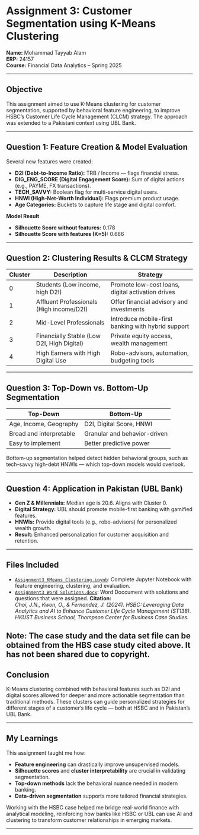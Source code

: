 # Assignment 3: Customer Segmentation using K-Means Clustering

**Name:** Mohammad Tayyab Alam  
**ERP:** 24157  
**Course:** Financial Data Analytics – Spring 2025  

---

##  Objective

This assignment aimed to use K-Means clustering for customer segmentation, supported by behavioral feature engineering, to improve HSBC’s Customer Life Cycle Management (CLCM) strategy. The approach was extended to a Pakistani context using UBL Bank.

---

##  Question 1: Feature Creation & Model Evaluation

Several new features were created:

- **D2I (Debt-to-Income Ratio):** TRB / Income — flags financial stress.
- **DIG_ENG_SCORE (Digital Engagement Score):** Sum of digital actions (e.g., PAYME, FX transactions).
- **TECH_SAVVY:** Boolean flag for multi-service digital users.
- **HNWI (High-Net-Worth Individual):** Flags premium product usage.
- **Age Categories:** Buckets to capture life stage and digital comfort.

 **Model Result**  
- **Silhouette Score without features:** 0.178  
- **Silhouette Score with features (K=5):** 0.686  

---

##  Question 2: Clustering Results & CLCM Strategy

| Cluster | Description                                | Strategy                                                                 |
|---------|--------------------------------------------|--------------------------------------------------------------------------|
| 0       | Students (Low income, high D2I)            | Promote low-cost loans, digital activation drives                        |
| 1       | Affluent Professionals (High income/D2I)   | Offer financial advisory and investments                                 |
| 2       | Mid-Level Professionals                    | Introduce mobile-first banking with hybrid support                       |
| 3       | Financially Stable (Low D2I, High Digital) | Private equity access, wealth management                                 |
| 4       | High Earners with High Digital Use         | Robo-advisors, automation, budgeting tools                               |

---

##  Question 3: Top-Down vs. Bottom-Up Segmentation

| Top-Down                  | Bottom-Up                      |
|---------------------------|--------------------------------|
| Age, Income, Geography    | D2I, Digital Score, HNWI       |
| Broad and interpretable   | Granular and behavior-driven   |
| Easy to implement         | Better predictive power        |

 Bottom-up segmentation helped detect hidden behavioral groups, such as tech-savvy high-debt HNWIs — which top-down models would overlook.

---

##  Question 4: Application in Pakistan (UBL Bank)

- **Gen Z & Millennials:** Median age is 20.6. Aligns with Cluster 0.
- **Digital Strategy:** UBL should promote mobile-first banking with gamified features.
- **HNWIs:** Provide digital tools (e.g., robo-advisors) for personalized wealth growth.
- **Result:** Enhanced personalization for customer acquisition and retention.

---

##  Files Included

- [`Assignment3_KMeans_Clustering.ipynb`](https://github.com/tayyabalam77/Financial-Data-Analytics-Spring-2025/blob/main/assignments/Assignment_3/Mohammad_Tayyab_Alam_24157_Assignment_3%20_1_%20.ipynb): Complete Jupyter Notebook with feature engineering, clustering, and evaluation.
- [`Assignment3 Word Solutions.docx`](https://github.com/tayyabalam77/Financial-Data-Analytics-Spring-2025/blob/main/assignments/Assignment_3/Mohammad_Tayyab_Alam_24157_Assignment_3%20.docx): Word Doccument with solutions and questions that were assigned.
 **Citation:**  
*Choi, J.N., Kwon, O., & Fernandez, J. (2024). HSBC: Leveraging Data Analytics and AI to Enhance Customer Life Cycle Management (ST138). HKUST Business School, Thompson Center for Business Case Studies.*

**Note**: The case study and the data set file can be obtained from the HBS case study cited above. It has not been shared due to copyright.
---

##  Conclusion

K-Means clustering combined with behavioral features such as D2I and digital scores allowed for deeper and more actionable segmentation than traditional methods. These clusters can guide personalized strategies for different stages of a customer’s life cycle — both at HSBC and in Pakistan’s UBL Bank.

---

##  My Learnings

This assignment taught me how:
- **Feature engineering** can drastically improve unsupervised models.
- **Silhouette scores** and **cluster interpretability** are crucial in validating segmentation.
- **Top-down methods** lack the behavioral nuance needed in modern banking.
- **Data-driven segmentation** supports more tailored financial strategies.

Working with the HSBC case helped me bridge real-world finance with analytical modeling, reinforcing how banks like HSBC or UBL can use AI and clustering to transform customer relationships in emerging markets.

---
